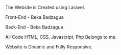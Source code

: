The Website is Created using Laravel.

Front-End - Beka Badzagua 

Back-End - Beka Badzagua

All Code HTML, CSS, Javascript, Php Belongs to me.

Website is Dinamic and Fully Responsive.